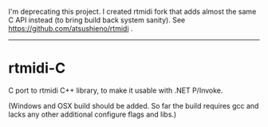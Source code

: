 I'm deprecating this project. I created rtmidi fork that adds almost the same C API instead (to bring build back system sanity). See https://github.com/atsushieno/rtmidi .

----

rtmidi-C
========

C port to rtmidi C++ library, to make it usable with .NET P/Invoke.

(Windows and OSX build should be added. So far the build requires gcc and
lacks any other additional configure flags and libs.)
